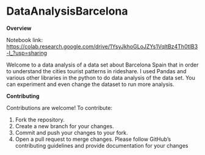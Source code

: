 # DataAnalysisBarcelona

**Overview**

Notebook link: https://colab.research.google.com/drive/1YsyJkhoGLoJZYs1VqltBz4Th0tIB3-I_?usp=sharing

Welcome to a data analysis of a data set about Barcelona Spain that in order to understand the cities tourist patterns in rideshare. I used Pandas and various other libraries in the python to do data analysis of the data set. You can experiment and even change the dataset to run more analysis.  

**Contributing**


Contributions are welcome! To contribute:

1. Fork the repository.
2. Create a new branch for your changes.
3. Commit and push your changes to your fork.
4. Open a pull request to merge changes.
Please follow GitHub’s contributing guidelines and provide documentation for your changes
